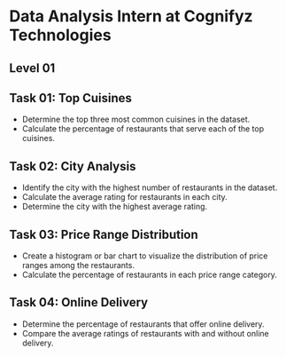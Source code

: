 # Data Analysis Intern at Cognifyz Technologies

## Level 01
 ## Task 01: Top Cuisines
   * Determine the top three most common cuisines in the dataset.
   * Calculate the percentage of restaurants that serve each of the top cuisines.
## Task 02: City Analysis
   * Identify the city with the highest number of restaurants in the dataset.
   * Calculate the average rating for restaurants in each city.
   * Determine the city with the highest average rating.
## Task 03: Price Range Distribution
   * Create a histogram or bar chart to visualize the distribution of price ranges among the restaurants.
   * Calculate the percentage of restaurants in each price range category.
## Task 04: Online Delivery
   * Determine the percentage of restaurants that offer online delivery.
   * Compare the average ratings of restaurants with and without online delivery.
